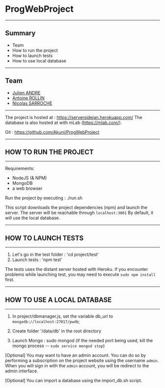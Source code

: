 # ProgWebProject
------------------
## Summary
- Team
- How to run the project
- How to launch tests
- How to use local database

------------------
## Team
 - [Julien ANDRE](https://github.com/JulienAndre26)
 - [Antoine ROLLIN](https://github.com/antoinerollin)
 - [Nicolas SARROCHE](https://github.com/Akuni)
 
------------------

The project is hosted at : https://serversidejan.herokuapp.com/
The database is also hosted at with mLab (https://mlab.com/).

Git : https://github.com/Akuni/ProgWebProject

------------------

## HOW TO RUN THE PROJECT

------------------

Requirements: 
- NodeJS (& NPM)
- MongoDB
- a web browser

Run the project by executing : ./run.sh

This script downloads the project dependencies (npm) and launch the server.
The server will be reachable through `localhost:3001`
By default, it will use the local database.


------------------

## HOW TO LAUNCH TESTS

------------------

1) Let's go in the test folder : 'cd project/test'
2) Launch tests : 'npm test'

The tests uses the distant server hosted with Heroku.
If you encounter problems while launching test, you may need to execute `sudo npm install` first.


------------------

## HOW TO USE A LOCAL DATABASE

------------------

1) In project/dbmanager.js, set the variable db_url to `mongodb://localhost:27017/pwdb`;

2) Create folder '/data/db' in the root directory

3) Launch Mongo : sudo mongod 	(if the needed port being used, kill the mongo process -- `sudo service mongod stop`)

[Optional] You may want to have an admin account. You can do so by performing a subscription on the project website using the username `admin`. When you will sign in with the `admin` account, you will be redirect to the admin interface.

[Optional] You can import a database using the import_db.sh script. 

